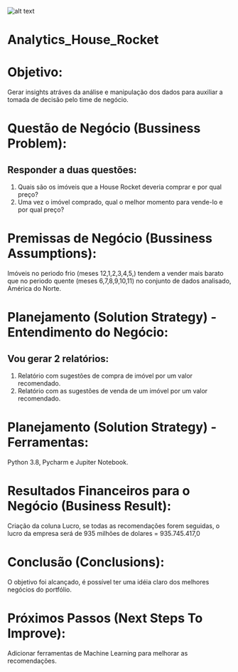 ![alt text](http://https://github.com/Cidavieira/Analytics_House_Rocket/edit/main//to/image.jpg)
# Analytics_House_Rocket
  # Objetivo: 
  Gerar insights atráves da análise e manipulação dos dados para auxiliar a tomada de decisão pelo time de negócio.
  # Questão de Negócio (Bussiness Problem): 
  ## Responder a duas questões: 
  1. Quais são os imóveis que a House Rocket deveria comprar e por qual preço? 
  2. Uma vez o imóvel comprado, qual o melhor momento para vende-lo e por qual preço?
  # Premissas de Negócio (Bussiness Assumptions): 
  Imóveis no periodo frio (meses 12,1,2,3,4,5,) tendem a vender mais barato que no periodo quente (meses 6,7,8,9,10,11) no conjunto de dados analisado, América do Norte.
  # Planejamento (Solution Strategy) - Entendimento do Negócio: 
  ## Vou gerar 2 relatórios:
  1. Relatório com sugestões de compra de imóvel por um valor recomendado. 
  2. Relatório com as sugestões de venda de um imóvel por um valor recomendado.
  # Planejamento (Solution Strategy) - Ferramentas: 
  Python 3.8, Pycharm e Jupiter Notebook.
  # Resultados Financeiros para o Negócio (Business Result): 
  Criação da coluna Lucro, se todas as recomendações forem seguidas, o lucro da empresa será de  935 milhões de dolares = 935.745.417,0
  # Conclusão (Conclusions): 
  O objetivo foi alcançado, é possível ter uma idéia claro dos melhores negócios do portfólio.
  # Próximos Passos (Next Steps To Improve):
  Adicionar ferramentas de Machine Learning para melhorar as recomendações.
